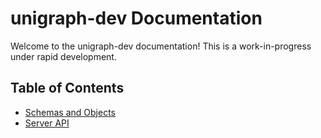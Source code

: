 # unigraph-dev Documentation

Welcome to the unigraph-dev documentation! This is a work-in-progress under rapid development.

## Table of Contents
- [Schemas and Objects](./schemas_and_objects.md)
- [Server API](./server.md)